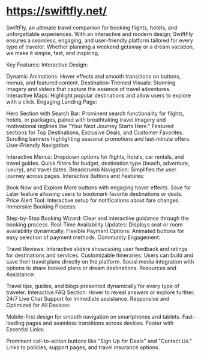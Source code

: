 # https://swiftfly.net/
SwiftFly, an ultimate travel companion for booking flights, hotels, and unforgettable experiences. With an interactive and modern design, SwiftFly ensures a seamless, engaging, and user-friendly platform tailored for every type of traveler. Whether planning a weekend getaway or a dream vacation, we make it simple, fast, and inspiring.

Key Features:
Interactive Design:

Dynamic Animations: Hover effects and smooth transitions on buttons, menus, and featured content.
Destination-Themed Visuals: Stunning imagery and videos that capture the essence of travel adventures.
Interactive Maps: Highlight popular destinations and allow users to explore with a click.
Engaging Landing Page:

Hero Section with Search Bar: Prominent search functionality for flights, hotels, or packages, paired with breathtaking travel imagery and motivational taglines like "Your Next Journey Starts Here."
Featured sections for Top Destinations, Exclusive Deals, and Customer Favorites.
Scrolling banners highlighting seasonal promotions and last-minute offers.
User-Friendly Navigation:

Interactive Menus: Dropdown options for flights, hotels, car rentals, and travel guides.
Quick filters for budget, destination type (beach, adventure, luxury), and travel dates.
Breadcrumb Navigation: Simplifies the user journey across pages.
Interactive Buttons and Features:

Book Now and Explore More buttons with engaging hover effects.
Save for Later feature allowing users to bookmark favorite destinations or deals.
Price Alert Tool: Interactive setup for notifications about fare changes.
Immersive Booking Process:

Step-by-Step Booking Wizard: Clear and interactive guidance through the booking process.
Real-Time Availability Updates: Displays seat or room availability dynamically.
Flexible Payment Options: Animated buttons for easy selection of payment methods.
Community Engagement:

Travel Reviews: Interactive sliders showcasing user feedback and ratings for destinations and services.
Customizable Itineraries: Users can build and save their travel plans directly on the platform.
Social media integration with options to share booked plans or dream destinations.
Resources and Assistance:

Travel tips, guides, and blogs presented dynamically for every type of traveler.
Interactive FAQ Section: Hover to reveal answers or explore further.
24/7 Live Chat Support for immediate assistance.
Responsive and Optimized for All Devices:

Mobile-first design for smooth navigation on smartphones and tablets.
Fast-loading pages and seamless transitions across devices.
Footer with Essential Links:

Prominent call-to-action buttons like "Sign Up for Deals" and "Contact Us."
Links to policies, support pages, and travel insurance options.
